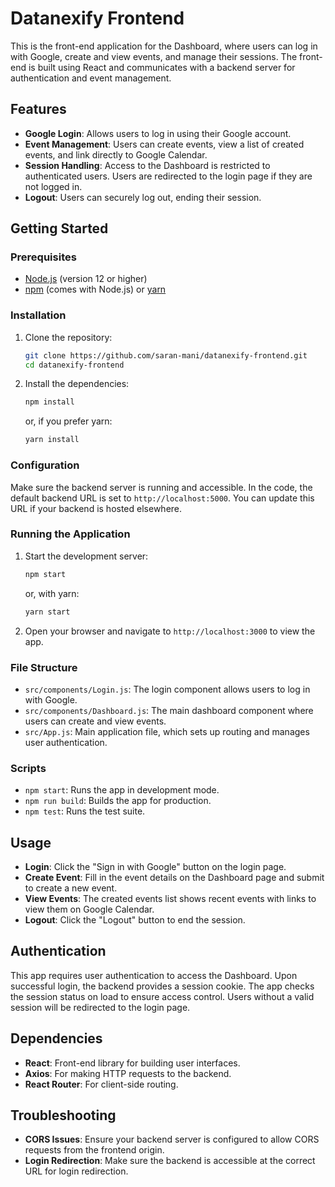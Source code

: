 
# Datanexify Frontend

This is the front-end application for the Dashboard, where users can log in with Google, create and view events, and manage their sessions. The front-end is built using React and communicates with a backend server for authentication and event management.

## Features

- **Google Login**: Allows users to log in using their Google account.
- **Event Management**: Users can create events, view a list of created events, and link directly to Google Calendar.
- **Session Handling**: Access to the Dashboard is restricted to authenticated users. Users are redirected to the login page if they are not logged in.
- **Logout**: Users can securely log out, ending their session.

## Getting Started

### Prerequisites

- [Node.js](https://nodejs.org/) (version 12 or higher)
- [npm](https://www.npmjs.com/) (comes with Node.js) or [yarn](https://yarnpkg.com/)

### Installation

1. Clone the repository:
   ```bash
   git clone https://github.com/saran-mani/datanexify-frontend.git
   cd datanexify-frontend
   ```

2. Install the dependencies:
   ```bash
   npm install
   ```
   or, if you prefer yarn:
   ```bash
   yarn install
   ```

### Configuration

Make sure the backend server is running and accessible. In the code, the default backend URL is set to `http://localhost:5000`. You can update this URL if your backend is hosted elsewhere.

### Running the Application

1. Start the development server:
   ```bash
   npm start
   ```
   or, with yarn:
   ```bash
   yarn start
   ```

2. Open your browser and navigate to `http://localhost:3000` to view the app.

### File Structure

- `src/components/Login.js`: The login component allows users to log in with Google.
- `src/components/Dashboard.js`: The main dashboard component where users can create and view events.
- `src/App.js`: Main application file, which sets up routing and manages user authentication.

### Scripts

- `npm start`: Runs the app in development mode.
- `npm run build`: Builds the app for production.
- `npm test`: Runs the test suite.

## Usage

- **Login**: Click the "Sign in with Google" button on the login page.
- **Create Event**: Fill in the event details on the Dashboard page and submit to create a new event.
- **View Events**: The created events list shows recent events with links to view them on Google Calendar.
- **Logout**: Click the "Logout" button to end the session.

## Authentication

This app requires user authentication to access the Dashboard. Upon successful login, the backend provides a session cookie. The app checks the session status on load to ensure access control. Users without a valid session will be redirected to the login page.

## Dependencies

- **React**: Front-end library for building user interfaces.
- **Axios**: For making HTTP requests to the backend.
- **React Router**: For client-side routing.

## Troubleshooting

- **CORS Issues**: Ensure your backend server is configured to allow CORS requests from the frontend origin.
- **Login Redirection**: Make sure the backend is accessible at the correct URL for login redirection.
